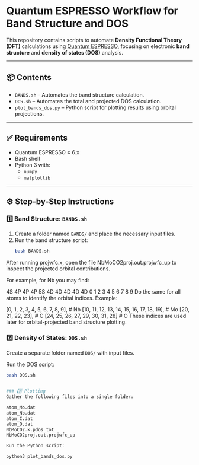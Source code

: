 # Quantum ESPRESSO Workflow for Band Structure and DOS

This repository contains scripts to automate **Density Functional Theory (DFT)** calculations using [Quantum ESPRESSO](https://www.quantum-espresso.org/), focusing on electronic **band structure** and **density of states (DOS)** analysis.

---

## 📦 Contents

- `BANDS.sh` – Automates the band structure calculation.
- `DOS.sh` – Automates the total and projected DOS calculation.
- `plot_bands_dos.py` – Python script for plotting results using orbital projections.

---

## ✅ Requirements

- Quantum ESPRESSO ≥ 6.x  
- Bash shell  
- Python 3 with:
  - `numpy`
  - `matplotlib`

---

## ⚙️ Step-by-Step Instructions

### 1️⃣ Band Structure: `BANDS.sh`

1. Create a folder named `BANDS/` and place the necessary input files.
2. Run the band structure script:
   ```bash
   bash BANDS.sh
After running projwfc.x, open the file NbMoCO2proj.out.projwfc_up to inspect the projected orbital contributions.

For example, for Nb you may find:

4S 4P 4P 4P 5S 4D 4D 4D 4D 4D
0  1  2  3  4  5  6  7  8  9
Do the same for all atoms to identify the orbital indices. Example:

[0, 1, 2, 3, 4, 5, 6, 7, 8, 9],         # Nb
[10, 11, 12, 13, 14, 15, 16, 17, 18, 19], # Mo
[20, 21, 22, 23],                        # C
[24, 25, 26, 27, 29, 30, 31, 28]         # O
These indices are used later for orbital-projected band structure plotting.

### 2️⃣ Density of States: `DOS.sh` 
Create a separate folder named `DOS/` with input files.

Run the DOS script:
   ```bash
   bash DOS.sh


### 3️⃣ Plotting
Gather the following files into a single folder:

atom_Mo.dat
atom_Nb.dat
atom_C.dat
atom_O.dat
NbMoCO2.k.pdos_tot
NbMoCO2proj.out.projwfc_up

Run the Python script:

python3 plot_bands_dos.py
